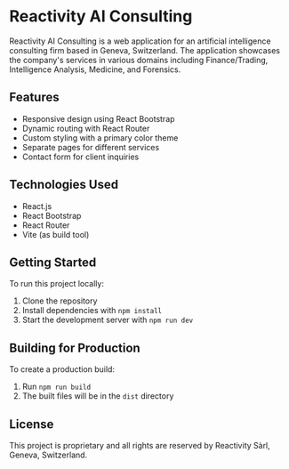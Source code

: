 # Reactivity AI Consulting

Reactivity AI Consulting is a web application for an artificial intelligence consulting firm based in Geneva, Switzerland. The application showcases the company's services in various domains including Finance/Trading, Intelligence Analysis, Medicine, and Forensics.

## Features

- Responsive design using React Bootstrap
- Dynamic routing with React Router
- Custom styling with a primary color theme
- Separate pages for different services
- Contact form for client inquiries

## Technologies Used

- React.js
- React Bootstrap
- React Router
- Vite (as build tool)

## Getting Started

To run this project locally:

1. Clone the repository
2. Install dependencies with `npm install`
3. Start the development server with `npm run dev`

## Building for Production

To create a production build:

1. Run `npm run build`
2. The built files will be in the `dist` directory

## License

This project is proprietary and all rights are reserved by Reactivity Sàrl, Geneva, Switzerland.
